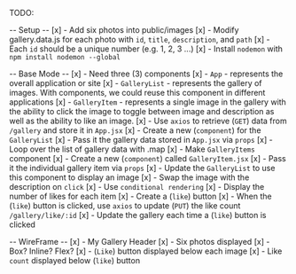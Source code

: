 TODO:

-- Setup --
    [x] - Add six photos into public/images
    [x] - Modify gallery.data.js for each photo with `id`, `title`, `description`, and `path`
        [x] - Each `id` should be a unique number (e.g. 1, 2, 3 ...)
    [x] - Install `nodemon` with `npm install nodemon --global`

-- Base Mode --
    [x] - Need three (3) components
        [x] - `App` - represents the overall application or site 
        [x] - `GalleryList` - represents the gallery of images. With components, we could reuse this component in different applications
        [x] - `GalleryItem` - represents a single image in the gallery with the ability to click the image to toggle between image and description as well as the ability to like an image.
    [x] - Use `axios` to retrieve (`GET`) data from `/gallery` and store it in `App.jsx`
    [x] - Create a new (`component`) for the `GalleryList`
        [x] - Pass it the gallery data stored in `App.jsx` via `props`
            [x] - Loop over the list of gallery data with .map
            [x] - Make `GalleryItems` component
    [x] - Create a new (`component`) called `GalleryItem.jsx`
        [x] - Pass it the individual gallery item via `props`
            [x] - Update the `GalleryList` to use this component to display an image
            [x] - Swap the image with the description on `click`
            [x] - Use `conditional rendering`
            [x] - Display the number of likes for each item
                [x] - Create a (`like`) button
            [x] - When the (`like`) button is clicked, use `axios` to update (`PUT`) the like count `/gallery/like/:id`
            [x] - Update the gallery each time a (`like`) button is clicked

-- WireFrame --
    [x] - My Gallery Header
    [x] - Six photos displayed
        [x] - Box? Inline? Flex?
        [x] - (`Like`) button displayed below each image
        [x] - Like `count` displayed below (`like`) button 